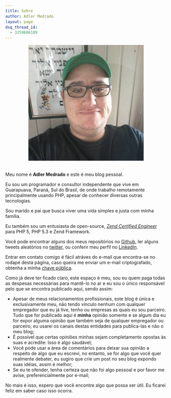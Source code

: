 ```yaml
---
title: Sobre
author: Adler Medrado
layout: page
dsq_thread_id:
  - 3259606189
---
```

<center>
<img src="/media/uploads/2014/11/10552444_10152311372050958_5392799386586566514_n-e1416872751624.jpg" alt="Myself"/>
</center><br />

Meu nome é **Adler Medrado** e este é meu blog pessoal.

Eu sou um programador e consultor independente que vive em Guarapuava, Paraná,
Sul do Brasil, de onde trabalho remotamente principalmente usando PHP, apesar de
conhecer diversas outras tecnologias.

Sou marido e pai que busca viver uma vida simples e justa com minha família.

Eu também sou um entusiasta de open-source, *[Zend Certified Engineer][1]* para
PHP 5, PHP 5.3 e Zend Framework.

Você pode encontrar alguns dos meus repositórios no [Github][2], ler alguns
tweets aleatórios no [twitter][3], ou conferir meu perfil no [LinkedIn][6].

Entrar em contato comigo é fácil atráves do e-mail que encontra-se no rodapé
desta página, caso queira me enviar um e-mail criptografado, obtenha a minha
[chave pública][5].

Como já deve ter ficado claro, este espaço é meu, sou eu quem paga todas as despesas necessárias para mantê-lo no ar e eu sou o único responsável pelo que se encontra publicado aqui, sendo assim:

* Apesar de meus relacionamentos profissionais, este blog é única e exclusivamente meu, não tendo vínculo nenhum com qualquer empregador que eu já tive, tenho ou empresas as quais eu sou parceiro. Tudo que for publicado aqui é **minha** opinião somente e se algum dia eu for expor alguma opinião que também seja de qualquer empregador ou parceiro, eu usarei os canais destas entidades para publica-las e não o meu blog; 
* É possível que certas opiniões minhas sejam completamente opostas às suas e acredite: Isso é algo saudável;
* Você pode usar a área de comentários para deixar sua opinião a respeito de algo que eu escrevi, no entanto, se for algo que você quer realmente debater, eu sugiro que crie um post no seu blog expondo suas idéias, assim é melhor;
* Se eu te ofender, tenha certeza que não foi algo pessoal e por favor me avise, preferencialmente por e-mail;

No mais é isso, espero que você encontre algo que possa ser útil. Eu ficarei feliz em saber caso isso ocorra.


 [1]: http://www.zend.com/en/yellow-pages/ZEND003922
 [2]: http://github.com/adlermedrado
 [3]: http://twitter.com/adlermedrado
 [4]: http://blog.adlermedrado.com.br/contact/
 [5]: https://keybase.io/adlermedrado/key.asc
 [6]: https://br.linkedin.com/in/adlermedrado
